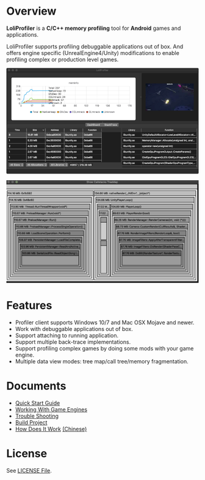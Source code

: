 # Overview

**LoliProfiler** is a **C/C++ memory profiling** tool for **Android** games and applications.

LoliProfiler supports profiling debuggable applications out of box. And offers engine specific (UnrealEngine4/Unity) modifications to enable profiling complex or production level games. 

![](res/images/macos.png)

![](res/images/treemap.gif)

# Features

* Profiler client supports Windows 10/7 and Mac OSX Mojave and newer.
* Work with debuggable applications out of box.
* Support attaching to running application.
* Support multiple back-trace implementations.
* Support profiling complex games by doing some mods with your game engine.
* Multiple data view modes: tree map/call tree/memory fragmentation.

# Documents

* [Quick Start Guide](docs/QUICK_START.md)
* [Working With Game Engines](GAME_ENGINE.md)
* [Trouble Shooting](docs/TROUBLE_SHOOTING.md)
* [Build Project](docs/BUILD.md)
* [How Does It Work](docs/PRINCIPLE.md) [(Chinese)](docs/PRINCIPLE_CN.md)

# License

See [LICENSE File](LICENSE).
